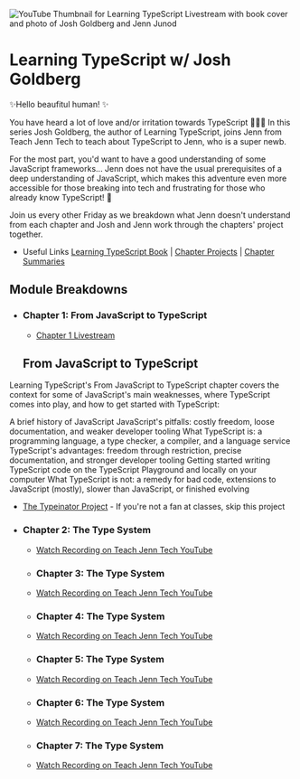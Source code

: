 ![YouTube Thumbnail for Learning TypeScript Livestream with book cover and photo of Josh Goldberg and Jenn Junod](https://user-images.githubusercontent.com/77285384/213764058-afaee6da-2057-43a6-9e36-f5f5ee467997.png)

# Learning TypeScript w/ Josh Goldberg

✨Hello beaufitul human! ✨

You have heard a lot of love and/or irritation towards TypeScript 🤷🏻‍♀️ In this series Josh Goldberg, the author of Learning TypeScript, joins Jenn from Teach Jenn Tech to teach about TypeScript to Jenn, who is a super newb.

For the most part, you'd want to have a good understanding of some JavaScript frameworks... Jenn does not have the usual prerequisites of a deep understanding of JavaScript, which makes this adventure even more accessible for those breaking into tech and frustrating for those who already know TypeScript! 🤣

Join us every other Friday as we breakdown what Jenn doesn't understand from each chapter and Josh and Jenn work through the chapters' project together. 

- Useful Links [Learning TypeScript Book](https://www.oreilly.com/library/view/learning-typescript/9781098110321/) | [Chapter Projects](https://www.learningtypescript.com/projects) | [Chapter Summaries](https://www.learningtypescript.com/from-javascript-to-typescript) 





## Module Breakdowns
- ### Chapter 1: From JavaScript to TypeScript
 
  - [Chapter 1 Livestream](https://youtu.be/K710B5oMYAU)
  ## From JavaScript to TypeScript
Learning TypeScript's From JavaScript to TypeScript chapter covers the context for some of JavaScript's main weaknesses, where TypeScript comes into play, and how to get started with TypeScript:

A brief history of JavaScript
JavaScript's pitfalls: costly freedom, loose documentation, and weaker developer tooling
What TypeScript is: a programming language, a type checker, a compiler, and a language service
TypeScript's advantages: freedom through restriction, precise documentation, and stronger developer tooling
Getting started writing TypeScript code on the TypeScript Playground and locally on your computer
What TypeScript is not: a remedy for bad code, extensions to JavaScript (mostly), slower than JavaScript, or finished evolving
   - [The Typeinator Project](https://www.learningtypescript.com/from-javascript-to-typescript/the-typeinator/)
    - If you're not a fan at classes, skip this project 
- ### Chapter 2: The Type System 
  - [Watch Recording on Teach Jenn Tech YouTube](https://www.youtube.com/channel/UCOYqYy7ebj5j63TbdGB-Lcg)
  - ### Chapter 3: The Type System 
  - [Watch Recording on Teach Jenn Tech YouTube](https://www.youtube.com/channel/UCOYqYy7ebj5j63TbdGB-Lcg)
  - ### Chapter 4: The Type System 
  - [Watch Recording on Teach Jenn Tech YouTube](https://www.youtube.com/channel/UCOYqYy7ebj5j63TbdGB-Lcg)
  - ### Chapter 5: The Type System 
  - [Watch Recording on Teach Jenn Tech YouTube](https://www.youtube.com/channel/UCOYqYy7ebj5j63TbdGB-Lcg)
  - ### Chapter 6: The Type System 
  - [Watch Recording on Teach Jenn Tech YouTube](https://www.youtube.com/channel/UCOYqYy7ebj5j63TbdGB-Lcg)
  - ### Chapter 7: The Type System 
  - [Watch Recording on Teach Jenn Tech YouTube](https://www.youtube.com/channel/UCOYqYy7ebj5j63TbdGB-Lcg)
